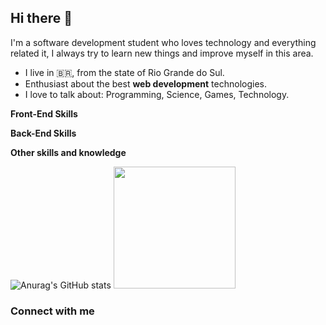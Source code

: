 ## Hi there 🖖

I'm a software development student who loves technology and everything related it, I always try to learn new things and improve myself in this area.

- I live in :brazil:, from the state of Rio Grande do Sul.
- Enthusiast about the best **web development** technologies.
- I love to talk about: Programming, Science, Games, Technology.




**Front-End Skills** <br>



**Back-End Skills** <br>





**Other skills and knowledge**<br>




![Anurag's GitHub stats](https://github-readme-stats.vercel.app/api?username=WiPC&show_icons=true&theme=highcontrast)
  <img height="195em" src="https://github-readme-stats.vercel.app/api/top-langs/?username=WiPC&layout=compact&langs_count=7&theme=dark"/>


### Connect with me ###







<!--
**BaronSatoshi/BaronSatoshi** is a ✨ _special_ ✨ repository because its `README.md` (this file) appears on your GitHub profile.

Here are some ideas to get you started:

- 🔭 I’m currently working on ...
- 🌱 I’m currently learning ...
- 👯 I’m looking to collaborate on ...
- 🤔 I’m looking for help with ...
- 💬 Ask me about ...
- 📫 How to reach me: ...
- 😄 Pronouns: ...
- ⚡ Fun fact: ...
-->
